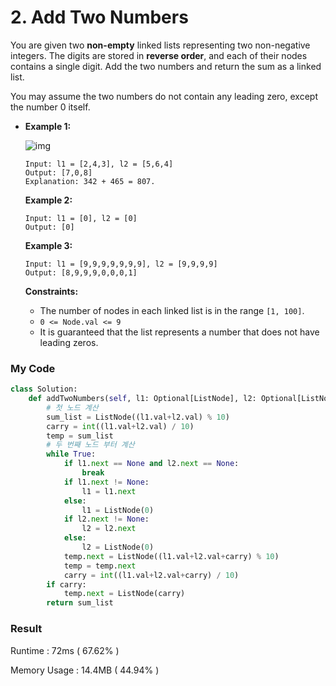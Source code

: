 # 2. Add Two Numbers

You are given two **non-empty** linked lists representing two non-negative integers. The digits are stored in **reverse order**, and each of their nodes contains a single digit. Add the two numbers and return the sum as a linked list.

You may assume the two numbers do not contain any leading zero, except the number 0 itself.



- **Example 1:**

  ![img](https://assets.leetcode.com/uploads/2020/10/02/addtwonumber1.jpg)

  ```
  Input: l1 = [2,4,3], l2 = [5,6,4]
  Output: [7,0,8]
  Explanation: 342 + 465 = 807.
  ```

  **Example 2:**

  ```
  Input: l1 = [0], l2 = [0]
  Output: [0]
  ```

  **Example 3:**

  ```
  Input: l1 = [9,9,9,9,9,9,9], l2 = [9,9,9,9]
  Output: [8,9,9,9,0,0,0,1]
  ```

   

  **Constraints:**

  - The number of nodes in each linked list is in the range `[1, 100]`.
  - `0 <= Node.val <= 9`
  - It is guaranteed that the list represents a number that does not have leading zeros.



### My Code

```python
class Solution:
    def addTwoNumbers(self, l1: Optional[ListNode], l2: Optional[ListNode]) -> Optional[ListNode]:
        # 첫 노드 계산
        sum_list = ListNode((l1.val+l2.val) % 10)
        carry = int((l1.val+l2.val) / 10)
        temp = sum_list
        # 두 번째 노드 부터 계산
        while True:
            if l1.next == None and l2.next == None:
                break
            if l1.next != None:
                l1 = l1.next
            else:
                l1 = ListNode(0)
            if l2.next != None:
                l2 = l2.next
            else:
                l2 = ListNode(0)
            temp.next = ListNode((l1.val+l2.val+carry) % 10)
            temp = temp.next
            carry = int((l1.val+l2.val+carry) / 10)
        if carry:
            temp.next = ListNode(carry)
        return sum_list
```



### Result

Runtime : 72ms ( 67.62% )

Memory Usage : 14.4MB ( 44.94% )

